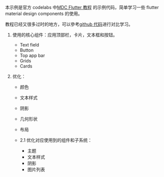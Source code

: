 本示例是官方 codelabs 中[MDC Flutter 教程](https://codelabs.flutter-io.cn/codelabs/mdc-101-flutter-cn/#0) 的示例代码，简单学习一些 flutter material design components 的使用。

教程已经又很多过时的地方，可以參考[github 代码](https://github.com/material-components/material-components-flutter-codelabs/tree/104-complete)进行对比学习。

1. 使用的核心组件：应用顶部栏，卡片，文本框和按钮。

   - Text field
   - Button
   - Top app bar
   - Grids
   - Cards

2. 优化：

   - 颜色
   - 文本样式
   - 阴影
   - 几何形状
   - 布局

   - 2.1 优化对应使用到的组件和子系统：
     - 主题
     - 文本样式
     - 阴影
     - 图片列表
